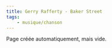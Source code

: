 ```yaml
---
title: Gerry Rafferty - Baker Street
tags:
    - musique/chanson
---
```


Page créée automatiquement, mais vide.
